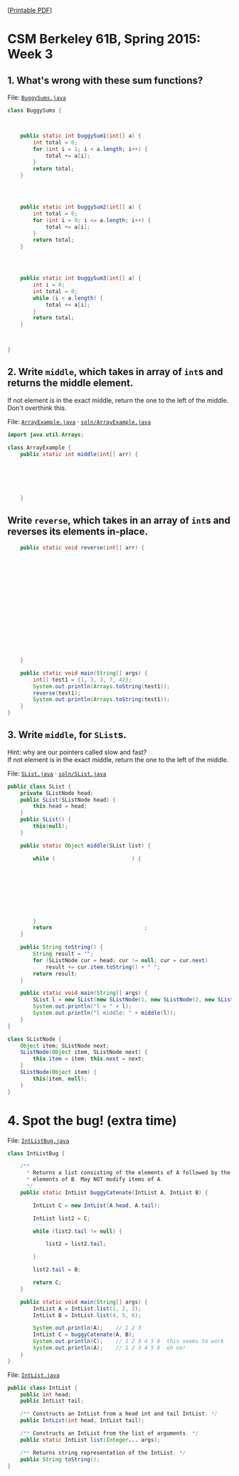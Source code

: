 [[Printable PDF](http://csmberkeley.github.io/cs61b/week03/readme.pdf)]

# CSM Berkeley 61B, Spring 2015: Week 3



## 1. What's wrong with these sum functions?

File: [`BuggySums.java`](BuggySums.java)

```java
class BuggySums {



    public static int buggySum1(int[] a) {
        int total = 0;
        for (int i = 1; i < a.length; i++) { 
            total += a[i];
        }
        return total;
    }




    public static int buggySum2(int[] a) {
        int total = 0;
        for (int i = 0; i <= a.length; i++) {
            total += a[i];
        }
        return total;
    }




    public static int buggySum3(int[] a) {
        int i = 0;
        int total = 0;
        while (i < a.length) {
            total += a[i];
        }
        return total;
    }



}
```



## 2. Write `middle`, which takes in array of `int`s and returns the middle element.
If not element is in the exact middle, return the one to the left of the middle. Don't overthink this.

File: [`ArrayExample.java`](ArrayExample.java) &middot; [`soln/ArrayExample.java`](soln/ArrayExample.java)

```java
import java.util.Arrays;

class ArrayExample {
    public static int middle(int[] arr) {






    }

```

## Write `reverse`, which takes in an array of `int`s and reverses its elements in-place.

```java
    public static void reverse(int[] arr) {

















    }

    public static void main(String[] args) {
        int[] test1 = {1, 3, 3, 7, 42};
        System.out.println(Arrays.toString(test1));
        reverse(test1);
        System.out.println(Arrays.toString(test1));
    }
}
```



## 3. Write `middle`, for `SList`s.
Hint: why are our pointers called slow and fast?  
If not element is in the exact middle, return the one to the left of the middle.

File: [`SList.java`](SList.java) &middot; [`soln/SList.java`](soln/SList.java)

```java
public class SList {
    private SListNode head;
    public SList(SListNode head) {
        this.head = head;
    }
    public SList() {
        this(null);
    }

    public static Object middle(SList list) {

        while (                        ) {









        }
        return                             ;
    }

    public String toString() {
        String result = "";
        for (SListNode cur = head; cur != null; cur = cur.next)
            result += cur.item.toString() + " ";
        return result;
    }

    public static void main(String[] args) {
        SList l = new SList(new SListNode(1, new SListNode(2, new SListNode(3))));
        System.out.println("l = " + l);
        System.out.println("l middle: " + middle(l));
    }
}

class SListNode {
    Object item; SListNode next;
    SListNode(Object item, SListNode next) {
        this.item = item; this.next = next;
    }
    SListNode(Object item) {
        this(item, null);
    }
}
```



# 4. Spot the bug! (extra time)

File: [`IntListBug.java`](IntListBug.java)

```java
class IntListBug {

    /**
      * Returns a list consisting of the elements of A followed by the
      * elements of B. May NOT modify items of A.
      */
    public static IntList buggyCatenate(IntList A, IntList B) {

        IntList C = new IntList(A.head, A.tail);

        IntList list2 = C;

        while (list2.tail != null) {

            list2 = list2.tail;

        }

        list2.tail = B;

        return C;
    }

    public static void main(String[] args) {
        IntList A = IntList.list(1, 2, 3);
        IntList B = IntList.list(4, 5, 6);

        System.out.println(A);    // 1 2 3
        IntList C = buggyCatenate(A, B);
        System.out.println(C);    // 1 2 3 4 5 6  this seems to work
        System.out.println(A);    // 1 2 3 4 5 6  oh no!
    }
}
```

File: [`IntList.java`](IntList.java)

```java
public class IntList {
    public int head;
    public IntList tail;

    /** Constructs an IntList from a head int and tail IntList. */
    public IntList(int head, IntList tail);

    /** Constructs an IntList from the list of arguments. */
    public static IntList list(Integer... args);

    /** Returns string representation of the IntList. */
    public String toString();
}
```
